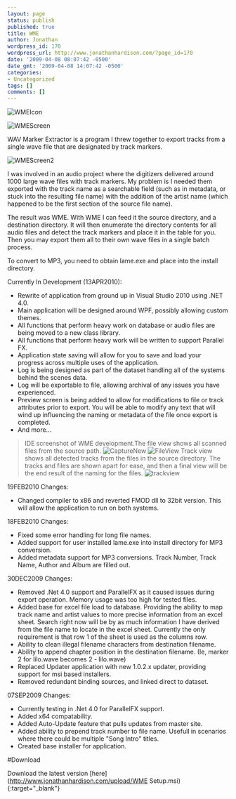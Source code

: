 ```yaml
---
layout: page
status: publish
published: true
title: WME
author: Jonathan
wordpress_id: 170
wordpress_url: http://www.jonathanhardison.com/?page_id=170
date: '2009-04-08 08:07:42 -0500'
date_gmt: '2009-04-08 14:07:42 -0500'
categories:
- Uncategorized
tags: []
comments: []
---
```

![WMEIcon]({{site.base}}/imagecontent/2009/04/wmeicon.png)

![WMEScreen]({{site.base}}/imagecontent/2009/04/2009-04-08_0020.png)

WAV Marker Extractor is a program I threw together to export tracks from a single wave file that are designated by track markers.

![WMEScreen2]({{site.base}}/imagecontent/2009/04/2009-04-08_0020.png)

I was involved in an audio project where the digitizers delivered around 1000 large wave files with track markers. My problem is I needed them exported with the track name as a searchable field (such as in metadata, or stuck into the resulting file name) with the addition of the artist name (which happened to be the first section of the source file name).

The result was WME. With WME I can feed it the source directory, and a destination directory. It will then enumerate the directory contents for all audio files and detect the track markers and place it in the table for you. Then you may export them all to their own wave files in a single batch process.

To convert to MP3, you need to obtain lame.exe and place into the install directory.

Currently In Development (13APR2010):

  * Rewrite of application from ground up in Visual Studio 2010 using .NET 4.0.
  * Main application will be designed around WPF, possibly allowing custom themes.
  * All functions that perform heavy work on database or audio files are being moved to a new class library.
  * All functions that perform heavy work will be written to support Parallel FX.
  * Application state saving will allow for you to save and load your progress across multiple uses of the application.
  * Log is being designed as part of the dataset handling all of the systems behind the scenes data.
  * Log will be exportable to file, allowing archival of any issues you have experienced.
  * Preview screen is being added to allow for modifications to file or track attributes prior to export. You will be able to modify any text that will wind up influencing the naming or metadata of the file once export is completed.
  * And more...

  > IDE screenshot of WME development.The file view shows all scanned files from the source path.
  > ![CaptureNew]({{site.base}}/imagecontent/2009/04/Capture.png)
  > ![FileView]({{site.base}}/imagecontent/2009/04/fileview.png)
  > Track view shows all detected tracks from the files in the source directory. The tracks and files are shown apart for ease, and then a final view will be the end result of the naming for the files.
  > ![trackview]({{site.base}}/imagecontent/2009/04/trackview.png)
  

19FEB2010 Changes:

  * Changed compiler to x86 and reverted FMOD dll to 32bit version. This will allow the application to run on both systems.

18FEB2010 Changes:

  * Fixed some error handling for long file names.
  * Added support for user installed lame.exe into install directory for MP3 conversion.
  * Added metadata support for MP3 conversions. Track Number, Track Name, Author and Album are filled out.

30DEC2009 Changes:

  * Removed .Net 4.0 support and ParallelFX as it caused issues during export operation. Memory usage was too high for tested files.
  * Added base for excel file load to database. Providing the ability to map track name and artist values to more precise information from an excel sheet. Search right now will be by as much information I have derived from the file name to locate in the excel sheet. Currently the only requirement is that row 1 of the sheet is used as the columns row.
  * Ability to clean illegal filename characters from destination filename.
  * Ability to append chapter position in the destination filename. (Ie, marker 2 for lilo.wave becomes 2 - lilo.wave)
  * Replaced Updater application with new 1.0.2.x updater, providing support for msi based installers.
  * Removed redundant binding sources, and linked direct to dataset.

07SEP2009 Changes:

  * Currently testing in .Net 4.0 for ParallelFX support.
  * Added x64 compatability.
  * Added Auto-Update feature that pulls updates from master site.
  * Added ability to prepend track number to file name. Usefull in scenarios where there could be multiple "Song Intro" titles.
  * Created base installer for application.

#Download

Download the latest version [here](http://www.jonathanhardison.com/upload/WME Setup.msi){:target="_blank"}
